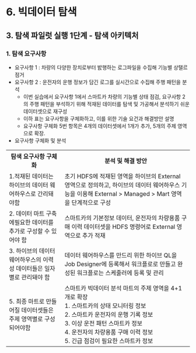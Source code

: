 # 6. 빅데이터 탐색
## 3. 탐색 파일럿 실행 1단계 - 탐색 아키텍처
### 1. 탐색 요구사항
- 요구사항 1 : 차량의 다양한 장치로부터 밠행하는 로그파일을 수집해 기능별 상탤르 점거
- 요구사항 2 : 운전자의 운행 정보가 담긴 로그를 실시간으로 수집해 주행 패턴을 분석
  - 이번 실습에서 요구사항 1에서 스마트카 차량의 기능별 상태 점검, 요구사항 2의 주행 패턴을 부석하기 위해 적재된 데이터를 탐색 및 가공해서 분석하기 쉬운 데이터셋으로 재구성
  - 이하 표는 요구사항을 구체화하고, 이를 위한 기술 요건과 해결방안 설명
  - 요구사항 구체화 5번 항목은 4개의 데이터셋에서 1개가 추가, 5개의 주제 영역으로 확장.
- 요구사항 구체화 및 분석
<table>
    <tr>
        <th>탐색 요구사항 구체화</th>
        <th>분석 및 해결 방안</th>
    </tr>
    <tr>
        <td>1.적재된 데이터는 하이브의 데이터 웨어하우스로 간리돼야함</td>
        <td>초기 HDFS에 적재된 영역을 하이브의 External 영역으로 정의하고, 하이브의 데이터 웨어하우스 기능을 이용해 External > Managed > Mart 영역을 단계적으로 구성</td>
    </tr>
    <tr>
        <td>2. 데이터 마트 구축에필요한 데이터를 추가로 구성할 수 있어야 함</td>
        <td>스마트카의 기본정보 데이터, 운전자의 차량용품 구매 이력 데이터셋을 HDFS 명령어로 External 영역으로 추가 적재</td>
    </tr>
    <tr>
        <td>3. 하이브의 데이터 웨어하우스의 이력성 데이터들은 일자별로 관리돼야 함</td>
        <td>데이터 웨어하우스를 만드리 위한 하이브 QL을 Job Designer에 등록해서 워크플로로 만들고 완성된 워크플로는 스케줄러에 등록 및 관리</td>
    </tr>
    <tr>
        <td>5. 최종 마트로 만들어질 데이터셋들은 주제 영역별로 구성되어야함</td>
        <td>스마트카 빅데이터 분석 마트의 주제 영역을 4+1개로 확장 <br> 1. 스마트카의 상태 모니터링 정보 <br> 2. 스마트카 운전자의 운행 기록 정보
        <br> 3. 이상 운전 패턴 스마트카 정보<br> 4. 운전자의 차량용품 구매 이력 정보 <br> 5. 긴급 점검이 필요한 스마트카 정보 </td>
    </tr>
</table>